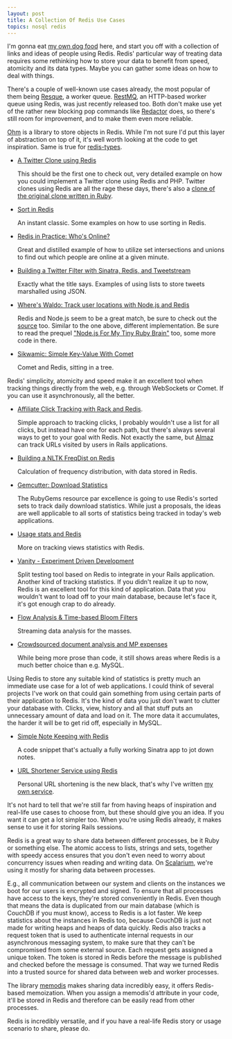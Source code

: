 ```yaml
---
layout: post
title: A Collection Of Redis Use Cases
topics: nosql redis
---
```

I'm gonna eat [my own dog food](http://www.paperplanes.de/2010/2/15/nosql_and_you_finding_the_right_partner.html) here, and start you off with a collection of links and ideas of people using Redis. Redis' particular way of treating data requires some rethinking how to store your data to benefit from speed, atomicity and its data types. Maybe you can gather some ideas on how to deal with things.

There's a couple of well-known use cases already, the most popular of them being [Resque](http://github.com/defunkt/resque/), a worker queue. [RestMQ](http://github.com/gleicon/restmq), an HTTP-based worker queue using Redis, was just recently released too. Both don't make use yet of the rather new blocking pop commands like [Redactor](http://github.com/ezmobius/redactor) does, so there's still room for improvement, and to make them even more reliable.

[Ohm](http://ohm.keyvalue.org/) is a library to store objects in Redis. While I'm not sure I'd put this layer of abstraction on top of it, it's well worth looking at the code to get inspiration. Same is true for [redis-types](http://github.com/BrianTheCoder/redis-types).

* [A Twitter Clone using Redis](http://code.google.com/p/redis/wiki/TwitterAlikeExample)

    This should be the first one to check out, very detailed example on how you could implement a Twitter clone using Redis and PHP. Twitter clones using Redis are all the rage these days, there's also a [clone of the original clone written in Ruby](http://github.com/danlucraft/retwis-rb).

* [Sort in Redis](http://ozmm.org/posts/sort_in_redis.html)

    An instant classic. Some examples on how to use sorting in Redis.

* [Redis in Practice: Who's Online?](http://www.lukemelia.com/blog/archives/2010/01/17/redis-in-practice-whos-online/)

    Great and distilled example of how to utilize set intersections and unions to find out which people are online at a given minute.

* [Building a Twitter Filter with Sinatra, Redis, and Tweetstream](http://www.digitalhobbit.com/2009/11/08/building-a-twitter-filter-with-sinatra-redis-and-tweetstream/)

    Exactly what the title says. Examples of using lists to store tweets marshalled using JSON.

* [Where's Waldo: Track user locations with Node.js and Redis](http://techno-weenie.net/2010/2/3/where-s-waldo-track-user-locations-with-node-js-and-redis)

    Redis and Node.js seem to be a great match, be sure to check out the [source](http://github.com/technoweenie/wheres-waldo) too. Similar to the one above, different implementation. Be sure to read the prequel ["Node.js For My Tiny Ruby Brain"](http://techno-weenie.net/2010/1/15/node-js-for-my-tiny-ruby-brain) too, some more code in there.

* [Sikwamic: Simple Key-Value With Comet](http://www.dorkalev.com/2010/02/sikwamic-simple-key-value-with-comet.html)

    Comet and Redis, sitting in a tree.

Redis' simplicity, atomicity and speed make it an excellent tool when tracking things directly from the web, e.g. through WebSockets or Comet. If you can use it asynchronously, all the better.

* [Affiliate Click Tracking with Rack and Redis](http://www.mrkris.com/2009/10/28/affiliate-click-tracking-with-rack-and-redis-because-i-care/).

    Simple approach to tracking clicks, I probably wouldn't use a list for all clicks, but instead have one for each path, but there's always several ways to get to your goal with Redis. Not exactly the same, but [Almaz](http://github.com/jpoz/almaz) can track URLs visited by users in Rails applications.


* [Building a NLTK FreqDist on Redis](http://streamhacker.com/2009/05/20/building-a-nltk-freqdist-on-redis/)

    Calculation of frequency distribution, with data stored in Redis.

* [Gemcutter: Download Statistics](http://gist.github.com/296921)

    The RubyGems resource par excellence is going to use Redis's sorted sets to track daily download statistics. While just a proposals, the ideas are well applicable to all sorts of statistics being tracked in today's web applications.

* [Usage stats and Redis](http://oxfordrepo.blogspot.com/2010/01/usage-stats-and-redis.html)

    More on tracking views statistics with Redis.

* [Vanity - Experiment Driven Development](http://vanity.labnotes.org/)

    Split testing tool based on Redis to integrate in your Rails application. Another kind of tracking statistics. If you didn't realize it up to now, Redis is an excellent tool for this kind of application. Data that you wouldn't want to load off to your main database, because let's face it, it's got enough crap to do already.

* [Flow Analysis & Time-based Bloom Filters](http://www.igvita.com/2010/01/06/flow-analysis-time-based-bloom-filters/)

    Streaming data analysis for the masses.

* [Crowdsourced document analysis and MP expenses](http://simonwillison.net/2009/Dec/20/crowdsourcing/)

    While being more prose than code, it still shows areas where Redis is a much better choice than e.g. MySQL.

Using Redis to store any suitable kind of statistics is pretty much an immediate use case for a lot of web applications. I could think of several projects I've work on that could gain something from using certain parts of their application to Redis. It's the kind of data you just don't want to clutter your database with. Clicks, view, history and all that stuff puts an unnecessary amount of data and load on it. The more data it accumulates, the harder it will be to get rid off, especially in MySQL.

* [Simple Note Keeping with Redis](http://gist.github.com/86714)

    A code snippet that's actually a fully working Sinatra app to jot down notes.

* [URL Shortener Service using Redis](http://sunilarora.org/url-shortener-service-using-redis)

    Personal URL shortening is the new black, that's why I've written [my own service](http://github.com/mattmatt/relink).

It's not hard to tell that we're still far from having heaps of inspiration and real-life use cases to choose from, but these should give you an idea. If you want it can get a lot simpler too. When you're using Redis already, it makes sense to use it for storing Rails sessions.

Redis is a great way to share data between different processes, be it Ruby or something else. The atomic access to lists, strings and sets, together with speedy access ensures that you don't even need to worry about concurrency issues when reading and writing data. On [Scalarium](http://scalarium.com), we're using it mostly for sharing data between processes.

E.g., all communication between our system and clients on the instances we boot for our users is encrypted and signed. To ensure that all processes have access to the keys, they're stored conveniently in Redis. Even though that means the data is duplicated from our main database (which is CouchDB if you must know), access to Redis is a lot faster. We keep statistics about the instances in Redis too, because CouchDB is just not made for writing heaps and heaps of data quickly. Redis also tracks a request token that is used to authenticate internal requests in our asynchronous messaging system, to make sure that they can't be compromised from some external source. Each request gets assigned a unique token. The token is stored in Redis before the message is published and checked before the message is consumed. That way we turned Redis into a trusted source for shared data between web and worker processes.

The library [memodis](http://github.com/levicook/memodis) makes sharing data incredibly easy, it offers Redis-based memoization. When you assign a memodis'd attribute in your code, it'll be stored in Redis and therefore can be easily read from other processes.

Redis is incredibly versatile, and if you have a real-life Redis story or usage scenario to share, please do.